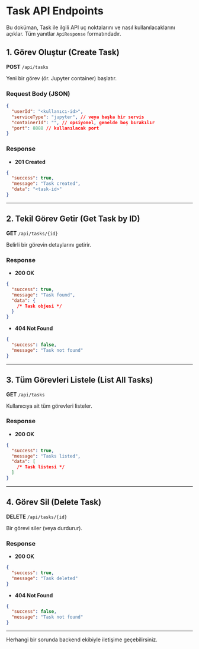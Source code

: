 # Task API Endpoints

Bu doküman, Task ile ilgili API uç noktalarını ve nasıl kullanılacaklarını açıklar. Tüm yanıtlar `ApiResponse` formatındadır.

## 1. Görev Oluştur (Create Task)

**POST** `/api/tasks`

Yeni bir görev (ör. Jupyter container) başlatır.

### Request Body (JSON)

```json
{
  "userId": "<kullanıcı-id>",
  "serviceType": "jupyter", // veya başka bir servis
  "containerId": "", // opsiyonel, genelde boş bırakılır
  "port": 8888 // kullanılacak port
}
```

### Response

- **201 Created**

```json
{
  "success": true,
  "message": "Task created",
  "data": "<task-id>"
}
```

---

## 2. Tekil Görev Getir (Get Task by ID)

**GET** `/api/tasks/{id}`

Belirli bir görevin detaylarını getirir.

### Response

- **200 OK**

```json
{
  "success": true,
  "message": "Task found",
  "data": {
    /* Task objesi */
  }
}
```

- **404 Not Found**

```json
{
  "success": false,
  "message": "Task not found"
}
```

---

## 3. Tüm Görevleri Listele (List All Tasks)

**GET** `/api/tasks`

Kullanıcıya ait tüm görevleri listeler.

### Response

- **200 OK**

```json
{
  "success": true,
  "message": "Tasks listed",
  "data": [
    /* Task listesi */
  ]
}
```

---

## 4. Görev Sil (Delete Task)

**DELETE** `/api/tasks/{id}`

Bir görevi siler (veya durdurur).

### Response

- **200 OK**

```json
{
  "success": true,
  "message": "Task deleted"
}
```

- **404 Not Found**

```json
{
  "success": false,
  "message": "Task not found"
}
```

---

Herhangi bir sorunda backend ekibiyle iletişime geçebilirsiniz.
